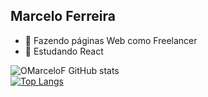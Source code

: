 ## Marcelo Ferreira

- 🔭 Fazendo páginas Web como Freelancer
- 🌱 Estudando React

![OMarceloF GitHub stats](https://github-readme-stats.vercel.app/api?username=OMarceloF&show_icons=true&theme=radical)
<br/>
[![Top Langs](https://github-readme-stats.vercel.app/api/top-langs/?username=OMarceloF)](https://github.com/OMarceloF/github-readme-stats)
